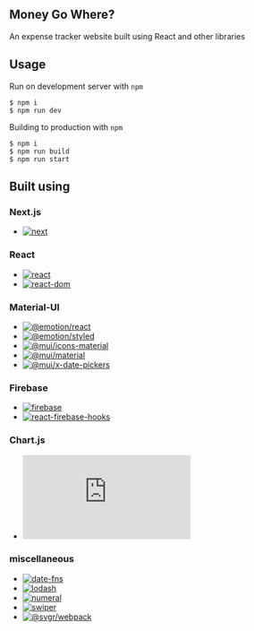 ## Money Go Where?

An expense tracker website built using React and other libraries

## Usage

Run on development server with `npm`

```
$ npm i
$ npm run dev
```

Building to production with `npm`

```
$ npm i
$ npm run build
$ npm run start
```

## Built using

### Next.js

-   [![next](https://img.shields.io/github/package-json/dependency-version/z-zacree/money-go-where/next?style=flat-square)](https://npmjs.com/package/next)

### React

-   [![react](https://img.shields.io/github/package-json/dependency-version/z-zacree/money-go-where/react?style=flat-square)](https://npmjs.com/package/react)
-   [![react-dom](https://img.shields.io/github/package-json/dependency-version/z-zacree/money-go-where/react-dom?style=flat-square)](https://npmjs.com/package/react-dom)

### Material-UI

-   [![@emotion/react](https://img.shields.io/github/package-json/dependency-version/z-zacree/money-go-where/@emotion/react?style=flat-square)](https://npmjs.com/package/@emotion/react)
-   [![@emotion/styled](https://img.shields.io/github/package-json/dependency-version/z-zacree/money-go-where/@emotion/styled?style=flat-square)](https://npmjs.com/package/@emotion/styled)
-   [![@mui/icons-material](https://img.shields.io/github/package-json/dependency-version/z-zacree/money-go-where/@mui/icons-material?style=flat-square)](https://npmjs.com/package/@mui/icons-material)
-   [![@mui/material](https://img.shields.io/github/package-json/dependency-version/z-zacree/money-go-where/@mui/material?style=flat-square)](https://npmjs.com/package/@mui/material)
-   [![@mui/x-date-pickers](https://img.shields.io/github/package-json/dependency-version/z-zacree/money-go-where/@mui/x-date-pickers?style=flat-square)](https://npmjs.com/package/@mui/x-date-pickers)

### Firebase

-   [![firebase](https://img.shields.io/github/package-json/dependency-version/z-zacree/money-go-where/firebase?style=flat-square)](https://npmjs.com/package/firebase)
-   [![react-firebase-hooks](https://img.shields.io/github/package-json/dependency-version/z-zacree/money-go-where/react-firebase-hooks?style=flat-square)](https://npmjs.com/package/react-firebase-hooks)

### Chart.js

-   [![chart.js](https://img.shields.io/github/package-json/dependency-version/z-zacree/money-go-where/chart.js?style=flat-square)](https://npmjs.com/package/chart.js)

### miscellaneous

-   [![date-fns](https://img.shields.io/github/package-json/dependency-version/z-zacree/money-go-where/date-fns?style=flat-square)](https://npmjs.com/package/date-fns)
-   [![lodash](https://img.shields.io/github/package-json/dependency-version/z-zacree/money-go-where/lodash?style=flat-square)](https://npmjs.com/package/lodash)
-   [![numeral](https://img.shields.io/github/package-json/dependency-version/z-zacree/money-go-where/numeral?style=flat-square)](https://npmjs.com/package/numeral)
-   [![swiper](https://img.shields.io/github/package-json/dependency-version/z-zacree/money-go-where/swiper?style=flat-square)](https://npmjs.com/package/swiper)
-   [![@svgr/webpack](https://img.shields.io/github/package-json/dependency-version/z-zacree/money-go-where/@svgr/webpack?style=flat-square)](https://npmjs.com/package/@svgr/webpack)
